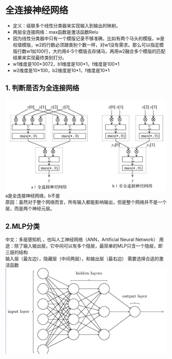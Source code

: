 # 全连接神经网络
- 定义：级联多个线性分类器来实现输入到输出的映射。
- 两层全连接网络：max函数是激活函数Relu 
- 因为线性分类器中只有一个模版记录不够准确，比如有两个马头的模版，w是权值模版，w2的行数必须跟类别个数一样，对w1没有需求。那么可以指定模版行数w1如100行，大约用4-5个模版去存储马，再用w2融合多个模版的匹配结果来实现最终类别打分。
- w1维度是100\*3072，b1维度是100\*1，f维度是100\*1
- w2维度是10\*100，b2维度是10\*1，f维度是10\*1  
## 1. 判断是否为全连接网络  
![图片](https://github.com/1511878271/Pytorch/blob/main/8.jpg)  
a是全连接神经网络，b不是  
原因：虽然对于整个网络而言，所有输入都能影响输出，但是整个网络并不是一个层，而是两个神经元层。
## 2.MLP分类  
中文：多层感知机 ，也叫人工神经网络（ANN，Artificial Neural Network）
用途：除了输入输出层，它中间可以有多个隐层，最简单的MLP只含一个隐层，即三层的结构  
输入层（最左边），隐藏层（中间两层），和输出层（最右边） 需要选择合适的激活函数  
![图片](https://github.com/1511878271/Pytorch/blob/main/9.png)
